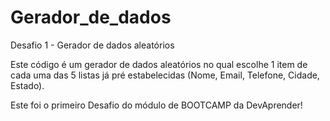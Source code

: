 # Gerador_de_dados
Desafio 1 - Gerador de dados aleatórios

Este código é um gerador de dados aleatórios no qual escolhe 1 item de cada uma das 5 listas já pré estabelecidas (Nome, Email, Telefone, Cidade, Estado).

Este foi o primeiro Desafio do módulo de BOOTCAMP da DevAprender!

